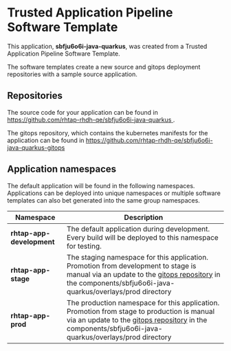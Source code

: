 # Trusted Application Pipeline Software Template

This application, **sbfju6o6i-java-quarkus**, was created from a Trusted Application Pipeline Software Template.

The software templates create a new source and gitops deployment repositories with a sample source application. 

## Repositories

The source code for your application can be found in [https://github.com/rhtap-rhdh-qe/sbfju6o6i-java-quarkus ](https://github.com/rhtap-rhdh-qe/sbfju6o6i-java-quarkus ).
 
The gitops repository, which contains the kubernetes manifests for the application can be found in 
[https://github.com/rhtap-rhdh-qe/sbfju6o6i-java-quarkus-gitops ](https://github.com/rhtap-rhdh-qe/sbfju6o6i-java-quarkus-gitops ) 

## Application namespaces 

The default application will be found in the following namespaces. Applications can be deployed into unique namespaces or multiple software templates can also bet generated into the same group namespaces.  

|  Namespace   |  Description   |  
| -------- | -------- |   
| **rhtap-app-development** | The default application during development. Every build will be deployed to this namespace for testing. | 
| **rhtap-app-stage** | The staging namespace for this application. Promotion from development to stage is manual via an update to the [gitops repository](https://github.com/rhtap-rhdh-qe/sbfju6o6i-java-quarkus-gitops ) in the components/sbfju6o6i-java-quarkus/overlays/prod directory |  
| **rhtap-app-prod** | The production namespace for this application. Promotion from stage to production is manual via an update to the [gitops repository](https://github.com/rhtap-rhdh-qe/sbfju6o6i-java-quarkus-gitops ) in the components/sbfju6o6i-java-quarkus/overlays/prod directory | 